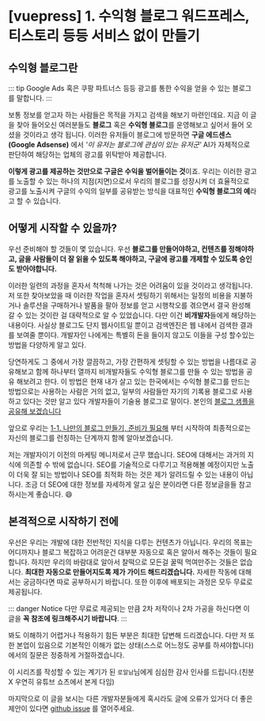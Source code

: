 # [vuepress] 1. 수익형 블로그 워드프레스, 티스토리 등등 서비스 없이 만들기

## 수익형 블로그란

::: tip
Google Ads 혹은 쿠팡 파트너스 등등 광고를 통한 수익을 얻을 수 있는 블로그를 말합니다.
:::

보통 정보를 얻고자 하는 사람들은 목적을 가지고 검색을 해보기 마련인데요. 지금 이 글을 찾아 들어오신 여러분들도 **블로그** 혹은 **수익형 블로그**를 운영해보고 싶어서 들어 오셨을 것이라고 생각 됩니다. 이러한 유저들이 블로그에 방문하면 **구글 에드센스(Google Adsense)** 에서 _'이 유저는 블로그에 관심이 있는 유저군'_ AI가 자체적으로 판단하여 해당하는 업체의 광고를 위탁받아 제공합니다.

**이렇게 광고를 제공하는 것만으로 구글은 수익을 벌어들이는 것**이죠. 우리는 이러한 광고를 노출할 수 있는 하나의 지점(지면)으로서 우리의 블로그를 성장시켜 더 효율적으로 광고를 노출시켜 구글의 수익의 일부를 공유받는 방식을 대표적인 **수익형 블로그의 예**라고 할 수 있습니다.

## 어떻게 시작할 수 있을까?

우선 준비해야 할 것들이 몇 있습니다. 우선 **블로그를 만들어야하고, 컨텐츠를 정해야하고, 글을 사람들이 더 잘 읽을 수 있도록 해야하고, 구글에 광고를 개제할 수 있도록 승인도 받아야합니다.**

이러한 일련의 과정을 혼자서 척척해 나가는 것은 어려움이 있을 것이라고 생각됩니다. 저 또한 찾아보았을 때 이러한 작업을 혼자서 셋팅하기 위해서는 일정의 비용을 지불하거나 솔루션을 구매하거나 발품을 팔아 정보를 얻고 시행착오를 겪으면서 결국 완성해 갈 수 있는 것이란 걸 대략적으로 알 수 있었습니다. 다만 이건 **비개발자**들에게 해당하는 내용이다. 사실상 블로그도 단지 웹사이트일 뿐이고 검색엔진은 웹 내에서 검색한 결과를 보여줄 뿐이다. 개발자인 나에게는 특별히 돈을 들이지 않고도 이들을 구성 할수있는 방법을 다양하게 알고 있다.

당연하게도 그 중에서 가장 깔끔하고, 가장 간편하게 셋팅할 수 있는 방법을 나름대로 공유해보고 함께 하나부터 열까지 비개발자들도 수익형 블로그를 만들 수 있는 방법을 공유 해보려고 한다. 이 방법은 현재 내가 살고 있는 한국에서는 수익형 블로그를 만드는 방법으로는 사용하는 사람은 거의 없고, 일부의 사람들만 자기의 기록용 블로그로 사용하고 있다는 것만 알고 있다 개발자들이 기술용 블로그로 말이다. 본인의 [블로그 샘플을 공유해 보겠습니다](https://jeonghun-project.github.io/Learning-things/)

앞으로 우리는 [1-1. 나만의 블로그 만들기, 준비가 필요해]() 부터 시작하여 최종적으로는 자신의 블로그를 런칭하는 단계까지 함께 알아보겠습니다.

저는 개발자이기 이전의 마케팅 메니저로서 근무 했습니다. SEO에 대해서는 과거의 지식에 의존할 수 밖에 없습니다. SEO를 기술적으로 다루기고 적용해볼 예정이지만 노출이 더욱 잘 되는 방법이나 SEO를 최적화 하는 것은 제가 알려드릴 수 있는 내용이 아닙니다. 조금 더 SEO에 대한 정보를 자세하게 알고 싶은 분이라면 다른 정보글을들 참고하시는게 좋습니다. :smile:

## 본격적으로 시작하기 전에

우선은 우리는 개발에 대한 전반적인 지식을 다루는 컨텐츠가 아닙니다. 우리의 목표는 어디까지나 블로그 복잡하고 어려운건 대부분 자동으로 혹은 알아서 해주는 것들이 필요합니다. 하지만 우리의 바람대로 알아서 찰떡으로 모든걸 꿀떡 먹여만주는 것들은 없습니다. **최대한 자동으로 만들어지도록 제가 가이드 해드리겠습니다.** 자세한 작동에 대해서는 궁금하다면 따로 공부하시기 바랍니다. 또한 이후에 배포되는 과정은 모두 무료로 제공됩니다.

::: danger Notice
다만 무료로 제공되는 만큼 2차 저작이나 2차 가공을 하신다면 이 글을 **꼭 참조에 링크해주시기 바랍니다**.
:::

봐도 이해하기 어렵거나 적용하기 힘든 부분은 최대한 답변해 드리겠습니다. 다만 저 또한 본업이 있음으로 기본적인 이해가 없는 상태(스스로 어느정도 공부를 하셔야합니다)에서의 질문은 정중하게 거절하겠습니다.

이 시리즈를 작성할 수 있는 계기가 된 `로알남`님에게 심심한 감사 인사를 드립니다.(친분X 우연히 유튜브 쇼츠에서 본게 다임)

마지막으로 이 글을 보시는 다른 개발자분들에게 혹시라도 글에 오류가 있거다 더 좋은 제안이 있다면 [github issue](https://github.com/jeonghun-project/JDGuide/issues) 를 열어주세요.
